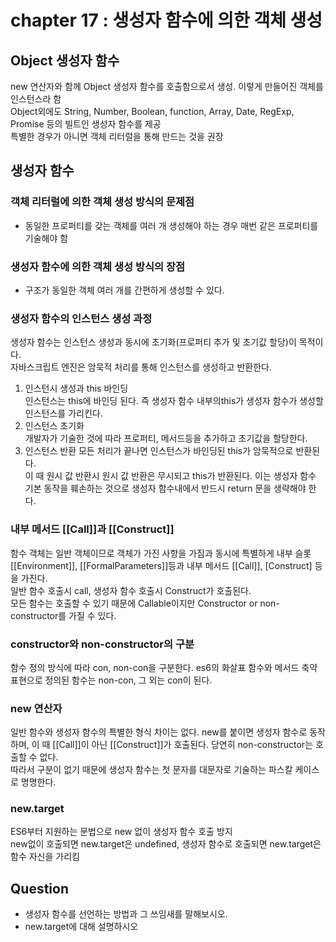 # chapter 17 : 생성자 함수에 의한 객체 생성

## Object 생성자 함수
new 연산자와 함께 Object 생성자 함수를 호출함으로서 생성. 이렇게 만들어진 객체를 인스턴스라 함  
Object외에도 String, Number, Boolean, function, Array, Date, RegExp, Promise 등의 빌트인 생성자 함수를 제공  
특별한 경우가 아니면 객체 리터럴을 통해 만드는 것을 권장
## 생성자 함수
### 객체 리터럴에 의한 객체 생성 방식의 문제점
- 동일한 프로퍼티를 갖는 객체를 여러 개 생성해야 하는 경우 매번 같은 프로퍼티를 기술해야 함
### 생성자 함수에 의한 객체 생성 방식의 장점
- 구조가 동일한 객체 여러 개를 간편하게 생성할 수 있다.
### 생성자 함수의 인스턴스 생성 과정
생성자 함수는 인스턴스 생성과 동시에 초기화(프로퍼티 추가 및 초기값 할당)이 목적이다.  
자바스크립트 엔진은 암묵적 처리를 통해 인스턴스를 생성하고 반환한다.
1. 인스턴시 생성과 this 바인딩  
인스턴스는 this에 바인딩 된다. 즉 생성자 함수 내부의this가 생성자 함수가 생성할 인스턴스를 가리킨다.  
2. 인스턴스 초기화  
개발자가 기술한 것에 따라 프로퍼티, 메서드등을 추가하고 초기값을 할당한다.
3. 인스턴스 반환
모든 처리가 끝나면 인스턴스가 바인딩된 this가 암묵적으로 반환된다.  
이 때 원시 값 반환시 원시 값 반환은 무시되고 this가 반환된다. 이는 생성자 함수 기본 동작을 훼손하는 것으로 생성자 함수내에서 반드시 return 문을 생략해야 한다. 

### 내부 메서드 [[Call]]과 [[Construct]]
함수 객체는 일반 객체이므로 객체가 가진 사항을 가짐과 동시에 특별하게 내부 슬롯 [[Environment]], [[FormalParameters]]등과 내부 메서드 [[Call]], [Construct] 등을 가진다.  
일반 함수 호출시 call, 생성자 함수 호출시 Construct가 호출된다.  
모든 함수는 호출할 수 있기 때문에 Callable이지만 Constructor or non-constructor를 가질 수 있다.
### constructor와 non-constructor의 구분
함수 정의 방식에 따라 con, non-con을 구분한다. es6의 화살표 함수와 메서드 축약 표현으로 정의된 함수는 non-con, 그 외는 con이 된다.
### new 연산자
일반 함수와 생성자 함수의 특별한 형식 차이는 없다. new를 붙이면 생성자 함수로 동작하며, 이 때 [[Call]]이 아닌 [[Construct]]가 호출된다. 당연히 non-constructor는 호출할 수 없다.    
따라서 구분이 없기 때문에 생성자 함수는 첫 문자를 대문자로 기술하는 파스칼 케이스로 명명한다.  
### new.target
ES6부터 지원하는 문법으로 new 없이 생성자 함수 호출 방지  
new없이 호출되면 new.target은 undefined, 생성자 함수로 호출되면 new.target은 함수 자신을 가리킴
## Question
- 생성자 함수를 선언하는 방법과 그 쓰임새를 말해보시오. 
- new.target에 대해 설명하시오

